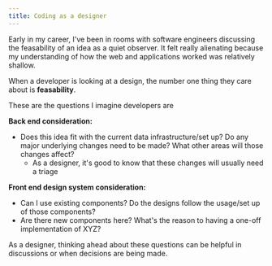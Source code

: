 ```yaml
---
title: Coding as a designer
---
```

Early in my career, I've been in rooms with software engineers discussing the feasability of an idea as a quiet observer. It felt really alienating because my understanding of how the web and applications worked was relatively shallow.

When a developer is looking at a design, the number one thing they care about is **feasability**.

These are the questions I imagine developers are

**Back end consideration:**
- Does this idea fit with the current data infrastructure/set up? Do any major underlying changes need to be made? What other areas will those changes affect?
	- As a designer, it's good to know that these changes will usually need a triage

**Front end design system consideration:**
- Can I use existing components? Do the designs follow the usage/set up of those components?
- Are there new components here? What's the reason to having a one-off implementation of XYZ? 

As a designer, thinking ahead about these questions can be helpful in discussions or when decisions are being made. 